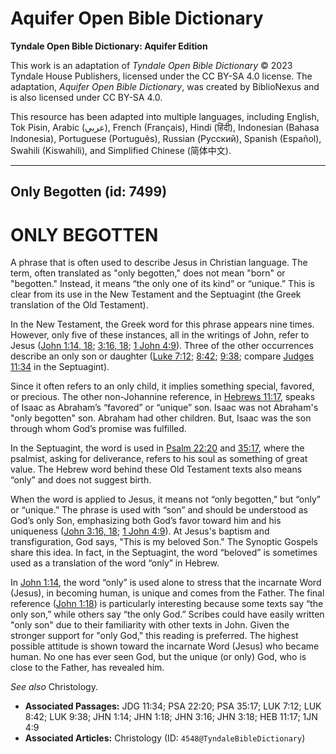# Aquifer Open Bible Dictionary

**Tyndale Open Bible Dictionary: Aquifer Edition**

This work is an adaptation of *Tyndale Open Bible Dictionary* © 2023 Tyndale House Publishers, licensed under the CC BY\-SA 4\.0 license. The adaptation, *Aquifer Open Bible Dictionary*, was created by BiblioNexus and is also licensed under CC BY\-SA 4\.0\.

This resource has been adapted into multiple languages, including English, Tok Pisin, Arabic (عربي), French (Français), Hindi (हिंदी), Indonesian (Bahasa Indonesia), Portuguese (Português), Russian (Русский), Spanish (Español), Swahili (Kiswahili), and Simplified Chinese (简体中文).



--------------------------------

## Only Begotten (id: 7499)

ONLY BEGOTTEN
=============

A phrase that is often used to describe Jesus in Christian language. The term, often translated as "only begotten," does not mean "born" or "begotten." Instead, it means “the only one of its kind” or “unique.” This is clear from its use in the New Testament and the Septuagint (the Greek translation of the Old Testament).

In the New Testament, the Greek word for this phrase appears nine times. However, only five of these instances, all in the writings of John, refer to Jesus ([John 1:14, 18](https://ref.ly/John1:14); [3:16, 18](https://ref.ly/John3:16); [1 John 4:9](https://ref.ly/1John4:9)). Three of the other occurrences describe an only son or daughter ([Luke 7:12](https://ref.ly/Luke7:12); [8:42](https://ref.ly/Luke8:42); [9:38](https://ref.ly/Luke9:38); compare [Judges 11:34](https://ref.ly/Judg11:34) in the Septuagint). 

Since it often refers to an only child, it implies something special, favored, or precious. The other non\-Johannine reference, in [Hebrews 11:17](https://ref.ly/Heb11:17), speaks of Isaac as Abraham’s “favored” or “unique” son. Isaac was not Abraham's "only begotten" son. Abraham had other children. But, Isaac was the son through whom God’s promise was fulfilled. 

In the Septuagint, the word is used in [Psalm 22:20](https://ref.ly/Ps22:20) and [35:17](https://ref.ly/Ps35:17), where the psalmist, asking for deliverance, refers to his soul as something of great value. The Hebrew word behind these Old Testament texts also means “only” and does not suggest birth.

When the word is applied to Jesus, it means not “only begotten,” but “only” or “unique.” The phrase is used with “son” and should be understood as God’s only Son, emphasizing both God’s favor toward him and his uniqueness ([John 3:16, 18](https://ref.ly/John3:16); [1 John 4:9](https://ref.ly/1John4:9)). At Jesus's baptism and transfiguration, God says, "This is my beloved Son." The Synoptic Gospels share this idea. In fact, in the Septuagint, the word “beloved” is sometimes used as a translation of the word “only” in Hebrew. 

In [John 1:14](https://ref.ly/John1:14), the word “only” is used alone to stress that the incarnate Word (Jesus), in becoming human, is unique and comes from the Father. The final reference ([John 1:18](https://ref.ly/John1:18)) is particularly interesting because some texts say “the only son,” while others say “the only God.” Scribes could have easily written "only son" due to their familiarity with other texts in John. Given the stronger support for "only God," this reading is preferred. The highest possible attitude is shown toward the incarnate Word (Jesus) who became human. No one has ever seen God, but the unique (or only) God, who is close to the Father, has revealed him.

*See also* Christology.

* **Associated Passages:** JDG 11:34; PSA 22:20; PSA 35:17; LUK 7:12; LUK 8:42; LUK 9:38; JHN 1:14; JHN 1:18; JHN 3:16; JHN 3:18; HEB 11:17; 1JN 4:9
* **Associated Articles:** Christology (ID: `4548@TyndaleBibleDictionary`)


